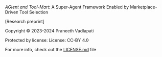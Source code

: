 *AGIent and Tool-Mart*: A Super-Agent Framework Enabled by Marketplace-Driven Tool Selection

[Research preprint]

Copyright &copy; 2023-2024 Praneeth Vadlapati

Protected by license: License: CC-BY 4.0

For more info, check out the [LICENSE.md](LICENSE.md) file
